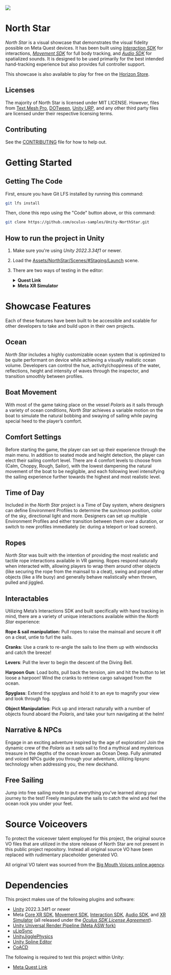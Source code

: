 ![](./Assets/OculusSystemSplashScreen.png)

# North Star

*North Star* is a visual showcase that demonstrates the visual fidelity possible on Meta Quest devices. It has been built using [*Interaction SDK*](https://developer.oculus.com/documentation/unity/unity-isdk-interaction-sdk-overview/) for interactions, [*Movement SDK*](https://developers.meta.com/horizon/documentation/unity/move-overview) for full body tracking, and [*Audio SDK*](https://developers.meta.com/horizon/documentation/unity/meta-xr-audio-sdk-unity) for spatialized sounds. It is designed to be used primarily for the best intended hand-tracking experience but also provides full controller support.

This showcase is also available to play for free on the [Horizon Store](https://www.meta.com/experiences/north-star/28679538058299918/).

## Licenses

The majority of North Star is licensed under MIT LICENSE. However, files from [Text Mesh Pro](http://www.unity3d.com/legal/licenses/Unity_Companion_License), [DOTween](http://dotween.demigiant.com/license.php), [Unity URP](./Packages/com.unity.render-pipelines.universal/LICENSE.md), and any other third party files are licensed under their respective licensing terms.

## Contributing

See the [CONTRIBUTING](./CONTRIBUTING.md) file for how to help out.

# Getting Started

## Getting The Code

First, ensure you have Git LFS installed by running this command:

```sh
git lfs install
```

Then, clone this repo using the "Code" button above, or this command:

```sh
git clone https://github.com/oculus-samples/Unity-NorthStar.git
```

## How to run the project in Unity

1. Make sure you're using *Unity 2022.3.34f1* or newer.
2. Load the [Assets/NorthStar/Scenes/#Staging/Launch](./Assets/NorthStar/Scenes/%23Staging/Launch.unity) scene.
3. There are two ways of testing in the editor:
    <details>
    <summary><b>Quest Link</b></summary>

    - Enable Quest Link:
        - Put on your headset and navigate to "Quick Settings"; select "Quest Link" (or "Quest Air Link" if using Air Link).
        - Select your desktop from the list and then select, "Launch". This will launch the Quest Link app, allowing you to control your desktop from your headset.
    - With the headset on, select "Desktop" from the control panel in front of you. You should be able to see your desktop in VR!
    - Navigate to Unity and press "Play" - the application should launch on your headset automatically.
    </details>
    <details>
    <summary><b>Meta XR Simulator</b></summary>

    - Select Meta -> Simulator -> Enable Simulator
    - Press Play
    - The simulator should open a new window ([Simulator Docs](https://developer.oculus.com/documentation/unity/xrsim-intro/))
    </details>

# Showcase Features

Each of these features have been built to be accessible and scalable for other developers to take and build upon in their own projects.

## Ocean

*North Star* includes a highly customizable ocean system that is optimized to be quite performant on device while achieving a visually realistic ocean volume. Developers can control the hue, activity/choppiness of the water, reflections, height and intensity of waves through the inspector, and transition smoothly between profiles.

## Boat Movement

With most of the game taking place on the vessel *Polaris* as it sails through a variety of ocean conditions, *North Star* achieves a variable motion on the boat to simulate the natural bobbing and swaying of sailing while paying special heed to the player’s comfort.

## Comfort Settings

Before starting the game, the player can set up their experience through the main menu. In addition to seated mode and height detection, the player can elect their sailing comfort level. There are 4 comfort levels to choose from (Calm, Choppy, Rough, Sailor), with the lowest dampening the natural movement of the boat to be negligible, and each following level intensifying the sailing experience further towards the highest and most realistic level.

## Time of Day

Included in the *North Star* project is a Time of Day system, where designers can define Environment Profiles to determine the sun/moon position, color of the sky, directional light and more. Designers can set up multiple Environment Profiles and either transition between them over a duration, or switch to new profiles immediately (ie: during a teleport or load screen).

## Ropes

*North Star* was built with the intention of providing the most realistic and tactile rope interactions available in VR gaming. Ropes respond naturally when interacted with, allowing players to wrap them around other objects (like securing the rope from the mainsail to a cleat), swing and propel other objects (like a life buoy) and generally behave realistically when thrown, pulled and jiggled.

## Interactables

Utilizing Meta’s Interactions SDK and built specifically with hand tracking in mind, there are a variety of unique interactions available within the *North Star* experience:

**Rope & sail manipulation:** Pull ropes to raise the mainsail and secure it off on a cleat, untie to furl the sails.

**Cranks**: Use a crank to re-angle the sails to line them up with windsocks and catch the breeze!

**Levers**: Pull the lever to begin the descent of the Diving Bell.

**Harpoon Gun**: Load bolts, pull back the tension, aim and hit the button to let loose a harpoon! Wind the cranks to retrieve cargo salvaged from the ocean.

**Spyglass**: Extend the spyglass and hold it to an eye to magnify your view and look through fog.

**Object Manipulation**: Pick up and interact naturally with a number of objects found aboard the *Polaris*, and take your turn navigating at the helm!

## Narrative & NPCs

Engage in an exciting adventure inspired by the age of exploration! Join the dynamic crew of the *Polaris* as it sets sail to find a mythical and mysterious treasure in the depths of the ocean known as Ocean Deep. Fully animated and voiced NPCs guide you through your adventure, utilizing lipsync technology when addressing you, the new deckhand.

## Free Sailing

Jump into free sailing mode to put everything you’ve learned along your journey to the test! Freely manipulate the sails to catch the wind and feel the ocean rock you under your feet.

# Source Voiceovers

To protect the voiceover talent employed for this project, the original source VO files that are utilized in the store release of North Star are not present in this public project repository. Instead all original source VO have been replaced with rudimentary placeholder generated VO.

All original VO talent was sourced from the [Big Mouth Voices online agency](https://bigmouthvoices.com/).

# Dependencies

This project makes use of the following plugins and software:

- [Unity](https://unity.com/download) 2022.3.34f1 or newer
- Meta [Core XR SDK](https://developer.oculus.com/downloads/package/unity-integration), [Movement SDK](https://github.com/oculus-samples/Unity-Movement), [Interaction SDK](https://developer.oculus.com/documentation/unity/unity-isdk-interaction-sdk-overview/), [Audio SDK](https://developers.meta.com/horizon/documentation/unity/meta-xr-audio-sdk-unity/), and [XR Simulator](https://developers.meta.com/horizon/documentation/unity/xrsim-intro/) (all released under the *[Oculus SDK License Agreement](https://developers.meta.com/horizon/licenses/)*).
- [Unity Universal Render Pipeline (Meta ASW fork)](https://developer.oculus.com/documentation/unity/unity-asw/#how-to-enable-appsw-in-app)
- [uLipSync](https://github.com/hecomi/uLipSync#upm)
- [UnityJigglePhysics](https://github.com/naelstrof/UnityJigglePhysics#upm)
- [Unity Spline Editor](https://github.com/vvrvvd/Unity-Spline-Editor#upm)
- [CoACD](https://github.com/laurentopia/CoACD)

The following is required to test this project within Unity:

- [Meta Quest Link](https://www.oculus.com/setup/)

